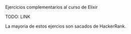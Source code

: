 Ejercicios complementarios al curso de Elixir 

TODO: LINK

La mayoria de estos ejercios son sacados de HackerRank.


